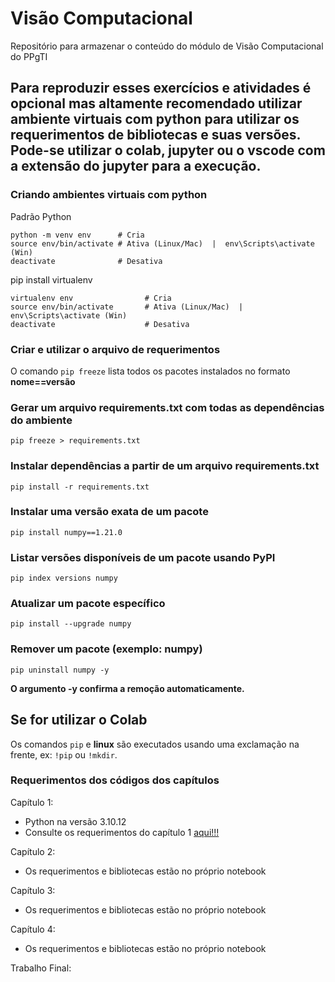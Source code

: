 # Visão Computacional
Repositório para armazenar o conteúdo do módulo de Visão Computacional do PPgTI

## Para reproduzir esses exercícios e atividades é opcional mas altamente recomendado utilizar ambiente virtuais com python para utilizar os requerimentos de bibliotecas e suas versões. Pode-se utilizar o colab, jupyter ou o vscode com a extensão do jupyter para a execução.

### Criando ambientes virtuais com python
Padrão Python
```
python -m venv env      # Cria
source env/bin/activate # Ativa (Linux/Mac)  |  env\Scripts\activate (Win)
deactivate              # Desativa
```

pip install virtualenv
```
virtualenv env                # Cria
source env/bin/activate       # Ativa (Linux/Mac)  |  env\Scripts\activate (Win)
deactivate                    # Desativa
```

### Criar e utilizar o arquivo de requerimentos

O comando `pip freeze` lista todos os pacotes instalados no formato **nome==versão**

### Gerar um arquivo requirements.txt com todas as dependências do ambiente
`pip freeze > requirements.txt`

### Instalar dependências a partir de um arquivo requirements.txt
`pip install -r requirements.txt`

### Instalar uma versão exata de um pacote
`pip install numpy==1.21.0`

### Listar versões disponíveis de um pacote usando PyPI
`pip index versions numpy`

### Atualizar um pacote específico
`pip install --upgrade numpy`

### Remover um pacote (exemplo: numpy)
`pip uninstall numpy -y`

**O argumento -y confirma a remoção automaticamente.**

## Se for utilizar o Colab
Os comandos `pip` e **linux** são executados usando uma exclamação na frente, ex: `!pip` ou `!mkdir`.

### Requerimentos dos códigos dos capítulos
Capítulo 1:
* Python na versão 3.10.12
* Consulte os requerimentos do capítulo 1 [aqui!!!](https://github.com/tiagosouzatfs/visao_computacional/blob/main/cap1/requirements.txt)

Capítulo 2:
* Os requerimentos e bibliotecas estão no próprio notebook

Capítulo 3:
* Os requerimentos e bibliotecas estão no próprio notebook

Capítulo 4:
* Os requerimentos e bibliotecas estão no próprio notebook

Trabalho Final:
